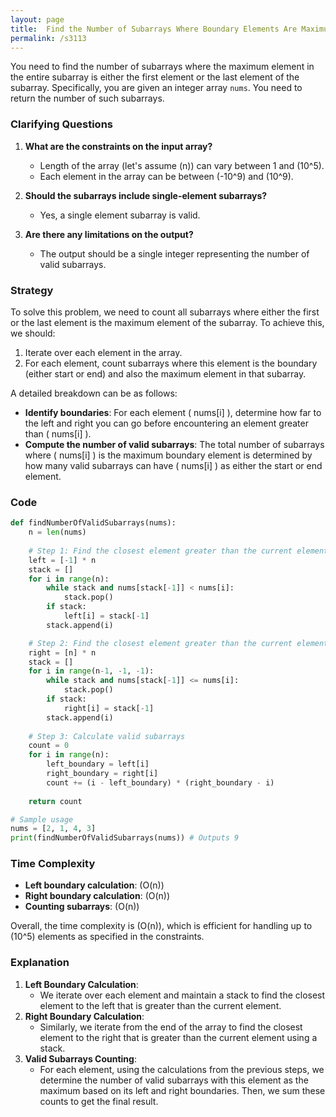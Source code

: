 ```yaml
---
layout: page
title:  Find the Number of Subarrays Where Boundary Elements Are Maximum-out
permalink: /s3113
---
```


You need to find the number of subarrays where the maximum element in the entire subarray is either the first element or the last element of the subarray. Specifically, you are given an integer array `nums`. You need to return the number of such subarrays.

### Clarifying Questions

1. **What are the constraints on the input array?**
   - Length of the array (let's assume \(n\)) can vary between 1 and \(10^5\).
   - Each element in the array can be between \(-10^9\) and \(10^9\).

2. **Should the subarrays include single-element subarrays?**
   - Yes, a single element subarray is valid.

3. **Are there any limitations on the output?**
   - The output should be a single integer representing the number of valid subarrays.

### Strategy

To solve this problem, we need to count all subarrays where either the first or the last element is the maximum element of the subarray. To achieve this, we should:

1. Iterate over each element in the array.
2. For each element, count subarrays where this element is the boundary (either start or end) and also the maximum element in that subarray.

A detailed breakdown can be as follows:
- **Identify boundaries**: For each element \( nums[i] \), determine how far to the left and right you can go before encountering an element greater than \( nums[i] \).
- **Compute the number of valid subarrays**: The total number of subarrays where \( nums[i] \) is the maximum boundary element is determined by how many valid subarrays can have \( nums[i] \) as either the start or end element.

### Code

```python
def findNumberOfValidSubarrays(nums):
    n = len(nums)
    
    # Step 1: Find the closest element greater than the current element to the left
    left = [-1] * n
    stack = []
    for i in range(n):
        while stack and nums[stack[-1]] < nums[i]:
            stack.pop()
        if stack:
            left[i] = stack[-1]
        stack.append(i)

    # Step 2: Find the closest element greater than the current element to the right
    right = [n] * n
    stack = []
    for i in range(n-1, -1, -1):
        while stack and nums[stack[-1]] <= nums[i]:
            stack.pop()
        if stack:
            right[i] = stack[-1]
        stack.append(i)
    
    # Step 3: Calculate valid subarrays
    count = 0
    for i in range(n):
        left_boundary = left[i]
        right_boundary = right[i]
        count += (i - left_boundary) * (right_boundary - i)
    
    return count

# Sample usage
nums = [2, 1, 4, 3]
print(findNumberOfValidSubarrays(nums)) # Outputs 9
```

### Time Complexity

- **Left boundary calculation**: \(O(n)\)
- **Right boundary calculation**: \(O(n)\)
- **Counting subarrays**: \(O(n)\)

Overall, the time complexity is \(O(n)\), which is efficient for handling up to \(10^5\) elements as specified in the constraints.

### Explanation

1. **Left Boundary Calculation**: 
   - We iterate over each element and maintain a stack to find the closest element to the left that is greater than the current element.
2. **Right Boundary Calculation**:
   - Similarly, we iterate from the end of the array to find the closest element to the right that is greater than the current element using a stack.
3. **Valid Subarrays Counting**:
   - For each element, using the calculations from the previous steps, we determine the number of valid subarrays with this element as the maximum based on its left and right boundaries. Then, we sum these counts to get the final result.